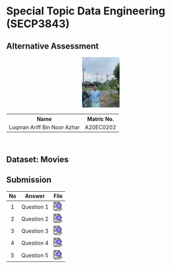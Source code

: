 # Special Topic Data Engineering (SECP3843)

## Alternative Assessment
<p align="center">
<img src="gamabr.jpg"  width="20%">
</p>
<table align="center">
  <tr>
    <th>Name</th>
    <th>Matric No.</th>
  </tr>
  <tr>
    <td>Luqman Ariff Bin Noor Azhar</td>
    <td>A20EC0202</td>
  </tr>
</table>
<br>

## Dataset: Movies

## Submission
| No | Answer | File |
| :-----: | ----- | :------: |
| 1 | Question 1 | <a href="./question 1/answer 1.md"><img src="../../images/answer.png" width="24px" height="24px"></a> |
| 2 | Question 2 | <a href="./question 2/answer 2.md"><img src="../../images/answer.png" width="24px" height="24px"></a> |
| 3 | Question 3 | <a href="./question 3/answer 3.md"><img src="../../images/answer.png" width="24px" height="24px"></a> |
| 4 | Question 4 | <a href="./question 4/answer 4.md"><img src="../../images/answer.png" width="24px" height="24px"></a> |
| 5 | Question 5 | <a href="./question 5/answer 5.md"><img src="../../images/answer.png" width="24px" height="24px"></a> |
